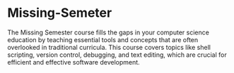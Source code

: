 # Missing-Semeter
The Missing Semester course fills the gaps in your computer science education by teaching essential tools and concepts that are often overlooked in traditional curricula. This course covers topics like shell scripting, version control, debugging, and text editing, which are crucial for efficient and effective software development.
